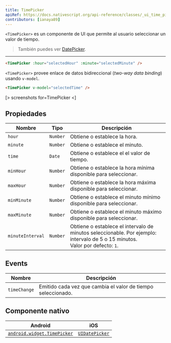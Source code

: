 ```yaml
---
title: TimePicker
apiRef: https://docs.nativescript.org/api-reference/classes/_ui_time_picker_.timepicker
contributors: [ianaya89]
---
```


`<TimePicker>` es un componente de UI que permite al usuario seleccionar un valor de tiempo.

> También puedes ver [DatePicker](/en/docs/elements/components/date-picker).

---

```html
<TimePicker :hour="selectedHour" :minute="selectedMinute" />
```

`<TimePicker>` provee enlace de datos bidireccional (*two-way data binding*) usando `v-model`.

```html
<TimePicker v-model="selectedTime" />
```

[> screenshots for=TimePicker <]

## Propiedades

| Nombre | Tipo | Descripción |
|------|------|-------------|
| `hour` | `Number` | Obtiene o establece la hora.
| `minute` | `Number` | Obtiene o establece el minuto.
| `time` | `Date` | Obtiene o establece el el valor de tiempo.
| `minHour` | `Number` | Obtiene o establece la hora mínima disponible para seleccionar.
| `maxHour` | `Number` | Obtiene o establece la hora máxima disponible para seleccionar.
| `minMinute` | `Number` | Obtiene o establece el minuto mínimo disponible para seleccionar.
| `maxMinute` | `Number` | Obtiene o establece el minuto máximo disponible para seleccionar.
| `minuteInterval` | `Number` | Obtiene o establece el intervalo de minutos seleccionable. Por ejemplo: intervalo de 5 o 15 minutos.<br/>Valor por defecto: `1`.

## Events

| Nombre | Descripción |
|------|-------------|
| `timeChange` | Emitido cada vez que cambia el valor de tiempo seleccionado.

## Componente nativo

| Android | iOS |
|---------|-----|
| [`android.widget.TimePicker`](https://developer.android.com/reference/android/widget/TimePicker) | [`UIDatePicker`](https://developer.apple.com/documentation/uikit/uidatepicker)
